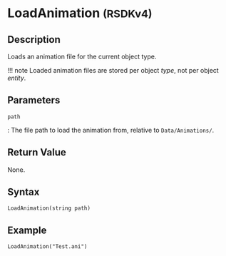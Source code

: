 # LoadAnimation <small>(RSDKv4)</small>

## Description
Loads an animation file for the current object type.

!!! note
    Loaded animation files are stored per object *type*, not per object *entity*.

## Parameters
`path`

:   The file path to load the animation from, relative to `Data/Animations/`.

## Return Value
None.

## Syntax
```
LoadAnimation(string path)
```

## Example
```
LoadAnimation("Test.ani")
```
